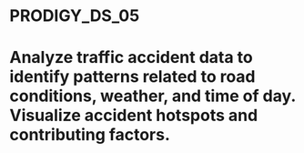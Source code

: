 # PRODIGY_DS_05
# Analyze traffic accident data to identify patterns related to road conditions, weather, and time of day. Visualize accident hotspots and contributing factors.

